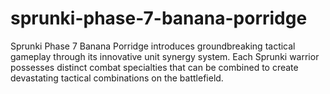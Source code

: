 # sprunki-phase-7-banana-porridge
Sprunki Phase 7 Banana Porridge introduces groundbreaking tactical gameplay through its innovative unit synergy system. Each Sprunki warrior possesses distinct combat specialties that can be combined to create devastating tactical combinations on the battlefield.
